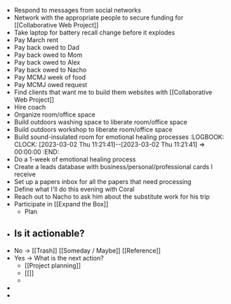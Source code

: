 - Respond to messages from social networks
- Network with the appropriate people to secure funding for [[Collaborative Web Project]]
- Take laptop for battery recall change before it explodes
- Pay March rent
- Pay back owed to Dad
- Pay back owed to Mom
- Pay back owed to Alex
- Pay back owed to Nacho
- Pay MCMJ week of food
- Pay MCMJ owed request
- Find clients that want me to build them websites with [[Collaborative Web Project]]
- Hire coach
- Organize room/office space
- Build outdoors washing space to liberate room/office space
- Build outdoors workshop to liberate room/office space
- Build sound-insulated room for emotional healing processes
  :LOGBOOK:
  CLOCK: [2023-03-02 Thu 11:21:41]--[2023-03-02 Thu 11:21:41] =>  00:00:00
  :END:
- Do a 1-week of emotional healing process
- Create a leads database with business/personal/professional cards I receive
- Set up a papers inbox for all the papers that need processing
- Define what I'll do this evening with Coral
- Reach out to Nacho to ask him about the substitute work for his trip
- Participate in [[Expand the Box]]
	- Plan
- ## Is it actionable?
- No -> [[Trash]] [[Someday / Maybe]] [[Reference]]
- Yes -> What is the next action?
	- [[Project planning]]
	- [[]]
	-
-
-
